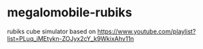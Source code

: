 # megalomobile-rubiks
rubiks cube simulator based on https://www.youtube.com/playlist?list=PLuq_iMEtykn-ZOJyx2cY_k9WkixAhv11n
